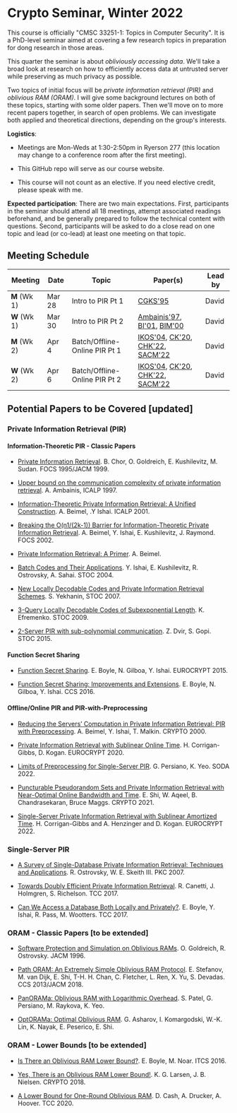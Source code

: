 
# Crypto Seminar, Winter 2022 

This course is officially "CMSC 33251-1: Topics in Computer Security". It is
a PhD-level seminar aimed at covering a few research topics in preparation for
dong research in those areas.

This quarter the seminar is about *obliviously accessing data*. We'll take a
broad look at research on how to efficiently access data at untrusted server
while preserving as much privacy as possible. 

Two topics of initial focus will be *private information retrieval (PIR)* and
*oblivious RAM (ORAM)*. I will give some background lectures on both of these
topics, starting with some older papers. Then we'll move on to more recent
papers together, in search of open problems. We can investigate both applied
and theoretical directions, depending on the group's interests.

**Logistics**: 

- Meetings are Mon-Weds at 1:30-2:50pm in Ryerson 277 (this location may change
  to a conference room after the first meeting). 

- This GitHub repo will serve as our course website.

- This course will not count as an elective. If you need elective credit,
  please speak with me.

**Expected participation**: There are two main expectations. First,
participants in the seminar should attend all 18 meetings, attempt associated
readings beforehand, and be generally prepared to follow the technical content
with questions.  Second, participants will be asked to do a close read on one
topic and lead (or co-lead) at least one meeting on that topic.

## Meeting Schedule

| Meeting | Date | Topic | Paper(s) | Lead by |
| --- | --- | --- | --- | --- |
| **M** (Wk 1) | Mar 28 | Intro to PIR Pt 1 | [CGKS'95](https://madhu.seas.harvard.edu/papers/1995/pir-journ.pdf) | David |
| **W** (Wk 1) | Mar 30 | Intro to PIR Pt 2 | [Ambainis'97](http://citeseerx.ist.psu.edu/viewdoc/download;jsessionid=04CBB5535797D855D0FAE7C8D686DB6B?doi=10.1.1.21.4449&rep=rep1&type=pdf), [BI'01](https://www.cs.bgu.ac.il/~beimel/Papers/BI.pdf), [BIM'00](https://www.cs.bgu.ac.il/~beimel/Papers/BIM.pdf) | David |
| **M** (Wk 2) | Apr 4 | Batch/Offline-Online PIR Pt 1 | [IKOS'04](http://web.cs.ucla.edu/~rafail/PUBLIC/62.pdf), [CK'20](https://eprint.iacr.org/2019/1075.pdf), [CHK'22](https://eprint.iacr.org/2022/081), [SACM'22](https://eprint.iacr.org/2020/1592) | David |
| **W** (Wk 2) | Apr 6 | Batch/Offline-Online PIR Pt 2 |  [IKOS'04](http://web.cs.ucla.edu/~rafail/PUBLIC/62.pdf), [CK'20](https://eprint.iacr.org/2019/1075.pdf), [CHK'22](https://eprint.iacr.org/2022/081), [SACM'22](https://eprint.iacr.org/2020/1592) | David |



## Potential Papers to be Covered [updated]

### Private Information Retrieval (PIR)

#### Information-Theoretic PIR - Classic Papers

- [Private Information
  Retrieval](https://madhu.seas.harvard.edu/papers/1995/pir-journ.pdf). B.
  Chor, O. Goldreich, E. Kushilevitz, M. Sudan. FOCS 1995/JACM 1999.

- [Upper bound on the communication complexity of private information
  retrieval](http://citeseerx.ist.psu.edu/viewdoc/download;jsessionid=04CBB5535797D855D0FAE7C8D686DB6B?doi=10.1.1.21.4449&rep=rep1&type=pdf). A. Ambainis, ICALP 1997.

- [Information-Theoretic Private Information Retrieval: A Unified
  Construction](https://www.cs.bgu.ac.il/~beimel/Papers/BI.pdf). A. Beimel, .Y
  Ishai. ICALP 2001.

- [Breaking the O(n1/(2k-1)) Barrier for Information-Theoretic Private
  Information
  Retrieval](https://www.cs.bgu.ac.il/~beimel/Papers/BIKRJournal.pdf). A.
  Beimel, Y. Ishai, E. Kushilevitz, J. Raymond. FOCS 2002.

- [Private Information Retrieval: A Primer](https://www.cs.bgu.ac.il/~beimel/Papers/PIRsurvey.pdf). A. Beimel.

- [Batch Codes and Their
  Applications](http://web.cs.ucla.edu/~rafail/PUBLIC/62.pdf).  Y. Ishai, E.
  Kushilevitz, R. Ostrovsky, A. Sahai. STOC 2004.

- [New Locally Decodable Codes and Private Information Retrieval
  Schemes](http://nebula.wsimg.com/79101d4ec19323371d61aa5d32488ff9?AccessKeyId=0EF19C92671ED94CE585&disposition=0&alloworigin=1).
  S. Yekhanin, STOC 2007.

- [3-Query Locally Decodable Codes of Subexponential Length](https://www.cs.bgu.ac.il/~klim/papers/LDC_new.pdf). K. Efremenko. STOC 2009.

- [2-Server PIR with sub-polynomial communication](https://arxiv.org/pdf/1407.6692.pdf). Z. Dvir, S. Gopi. STOC 2015.


#### Function Secret Sharing

- [Function Secret
  Sharing](https://link.springer.com/chapter/10.1007/978-3-662-46803-6_12). E.
  Boyle, N. Gilboa, Y. Ishai. EUROCRYPT 2015.

- [Function Secret Sharing: Improvements and
  Extensions](https://eprint.iacr.org/2018/707). E. Boyle, N. Gilboa, Y. Ishai.
  CCS 2016.


#### Offline/Online PIR and PIR-with-Preprocessing

- [Reducing the Servers’ Computation in Private Information
Retrieval: PIR with Preprocessing](https://www.cs.bgu.ac.il/~beimel/Papers/BIM.pdf). A. Beimel, Y. Ishai, T. Malkin. CRYPTO 2000.

- [Private Information Retrieval with Sublinear Online
  Time](https://eprint.iacr.org/2019/1075.pdf). H. Corrigan-Gibbs, D. Kogan.
  EUROCRYPT 2020.

- [Limits of Preprocessing for Single-Server PIR](https://eprint.iacr.org/2022/235). G. Persiano, K. Yeo. SODA 2022.

- [Puncturable Pseudorandom Sets and Private Information Retrieval with
  Near-Optimal Online Bandwidth and Time](https://eprint.iacr.org/2020/1592).
  E. Shi, W. Aqeel, B. Chandrasekaran, Bruce Maggs. CRYPTO 2021.

- [Single-Server Private Information Retrieval with Sublinear Amortized
  Time](https://eprint.iacr.org/2022/081). H. Corrigan-Gibbs and A.
  Henzinger and D. Kogan. EUROCRYPT 2022.

### Single-Server PIR

- [A Survey of Single-Database Private Information Retrieval: Techniques and
  Applications](https://eprint.iacr.org/2007/059.pdf).  R. Ostrovsky, W. E.
  Skeith III. PKC 2007.

- [Towards Doubly Efficient Private Information
  Retrieval](https://eprint.iacr.org/2017/568).  R. Canetti, J.  Holmgren, S.
  Richelson. TCC 2017.

- [Can We Access a Database Both Locally and
  Privately?](https://eprint.iacr.org/2017/567). E. Boyle, Y. Ishai, R. Pass,
  M. Wootters.  TCC 2017.
 
### ORAM - Classic Papers [to be extended]

- [Software Protection and Simulation on Oblivious RAMs](http://class.ece.iastate.edu/tyagi/cpre681/papers/p431-goldreich.pdf). O. Goldreich, R. Ostrovsky. JACM 1996.

- [Path ORAM: An Extremely Simple Oblivious RAM
  Protocol](https://eprint.iacr.org/2013/280.pdf).  E. Stefanov, M.  van Dijk,
  E. Shi, T-H. H. Chan, C. Fletcher, L. Ren, X. Yu, S. Devadas. CCS 2013/JACM
  2018.

- [PanORAMa: Oblivious RAM with Logarithmic Overhead](https://eprint.iacr.org/2018/373.pdf). S. Patel, G. Persiano, M. Raykova, K.
  Yeo.

- [OptORAMa: Optimal Oblivious RAM](https://eprint.iacr.org/2018/892). G. Asharov, I. Komargodski, W.-K. Lin, K. Nayak, E. Peserico, E. Shi.


### ORAM - Lower Bounds [to be extended]

- [Is There an Oblivious RAM Lower
  Bound?](https://www.wisdom.weizmann.ac.il/~naor/PAPERS/oram_lower.pdf). E.
  Boyle, M.  Noar. ITCS 2016.

- [Yes, There is an Oblivious RAM Lower
  Bound!](https://eprint.iacr.org/2018/423). K. G. Larsen, J. B. Nielsen. CRYPTO
  2018.

- [A Lower Bound for One-Round Oblivious
  RAM](https://eprint.iacr.org/2020/1195.pdf). D. Cash, A. Drucker, A. Hoover.
  TCC 2020.

